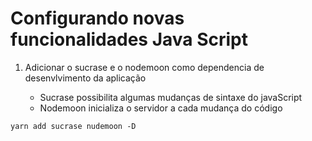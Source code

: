 # Configurando novas funcionalidades Java Script

1. Adicionar o sucrase e o nodemoon como dependencia de desenvlvimento da aplicação

   - Sucrase possibilita algumas mudanças de sintaxe do javaScript
   - Nodemoon inicializa o servidor a cada mudança do código

```
yarn add sucrase nudemoon -D
```
